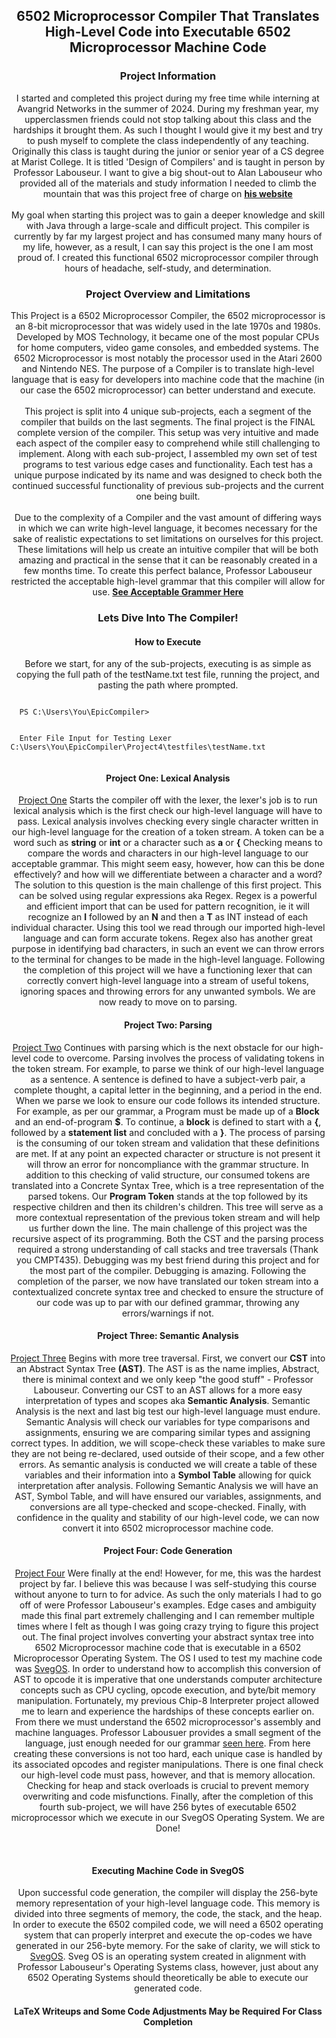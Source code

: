 <h2 align="center">6502 Microprocessor Compiler That Translates High-Level Code into Executable 6502 Microprocessor Machine Code</h3>  
 <h3 align="center">Project Information</h4>
 <p align="center">
  I started and completed this project during my free time while interning at Avangrid Networks in the summer of 2024. During my freshman year, my upperclassmen friends could not stop talking about this class and the hardships it brought them. As such I thought I would give it my best and try to push myself to complete the class independently of any teaching. Originally this class is taught during the junior or senior year of a CS degree at Marist College. It is titled 'Design of Compilers' and is taught in person by Professor Labouseur. I want to give a big shout-out to Alan Labouseur who provided all of the materials and study information I needed to climb the mountain that was this project free of charge on <a href="https://www.labouseur.com/courses/compilers/"><strong>his website</strong></a>
  <br />
  <br />
My goal when starting this project was to gain a deeper knowledge and skill with Java through a large-scale and difficult project. This compiler is currently by far my largest project and has consumed many many hours of my life, however, as a result, I can say this project is the one I am most proud of. I created this functional 6502 microprocessor compiler through hours of headache, self-study, and determination. 
 </p>
  <h3 align="center">Project Overview and Limitations</h3> 
  <p align="center">
  This Project is a 6502 Microprocessor Compiler, the 6502 microprocessor is an 8-bit microprocessor that was widely used in the late 1970s and 1980s. Developed by MOS Technology, it became one of the most popular CPUs for home computers, video game consoles, and embedded systems. The 6502 Microprocessor is most notably the processor used in the Atari 2600 and Nintendo NES. The purpose of a Compiler is to translate high-level language that is easy for developers into machine code that the machine (in our case the 6502 microprocessor) can better understand and execute. 
  <br />
  <br />
   This project is split into 4 unique sub-projects, each a segment of the compiler that builds on the last segments. The final project is the FINAL complete version of the compiler. This setup was very intuitive and made each aspect of the compiler easy to comprehend while still challenging to implement. Along with each sub-project, I assembled my own set of test programs to test various edge cases and functionality. Each test has a unique purpose indicated by its name and was designed to check both the continued successful functionality of previous sub-projects and the current one being built.
   <br />
   <br />
   Due to the complexity of a Compiler and the vast amount of differing ways in which we can write high-level language, it becomes necessary for the sake of realistic expectations to set limitations on ourselves for this project. These limitations will help us create an intuitive compiler that will be both amazing and practical in the sense that it can be reasonably created in a few months time. To create this perfect balance, Professor Labouseur restricted the acceptable high-level grammar that this compiler will allow for use. <a href="https://www.labouseur.com/courses/compilers/grammar.pdf"><strong>See Acceptable Grammer Here</strong></a>
  </p>
  <h3 align="center">Lets Dive Into The Compiler!</h3> 
  <h4 align="center">How to Execute</h4> 
  <p align="center">
   Before we start, for any of the sub-projects, executing is as simple as copying the full path of the testName.txt test file, running the project, and pasting the path where prompted.
  <br />
   <pre><code class="language-shell">
  PS C:\Users\You\EpicCompiler>
   <br />
  Enter File Input for Testing Lexer C:\Users\You\EpicCompiler\Project4\testfiles\testName.txt
  </code></pre>
  </p>
  <h4 align="center">Project One: Lexical Analysis</h4> 
  <p align="center">
   <a href="https://www.labouseur.com/courses/compilers/project1.pdf">Project One</a> Starts the compiler off with the lexer, the lexer's job is to run lexical analysis which is the first check our high-level language will have to pass. Lexical analysis involves checking every single character written in our high-level language for the creation of a token stream. A token can be a word such as <strong>string</strong> or <strong>int</strong> or a character such as <strong>a</strong> or <strong>{</strong> Checking means to compare the words and characters in our high-level language to our acceptable grammar. This might seem easy, however, how can this be done effectively? and how will we differentiate between a character and a word? The solution to this question is the main challenge of this first project. This can be solved using regular expressions aka Regex. Regex is a powerful and efficient import that can be used for pattern recognition, ie it will recognize an <strong>I</strong> followed by an <strong>N</strong> and then a <strong>T</strong> as INT instead of each individual character. Using this tool we read through our imported high-level language and can form accurate tokens. Regex also has another great purpose in identifying bad characters, in such an event we can throw errors to the terminal for changes to be made in the high-level language. Following the completion of this project will we have a functioning lexer that can correctly convert high-level language into a stream of useful tokens, ignoring spaces and throwing errors for any unwanted symbols. We are now ready to move on to parsing.
  </p>
  <h4 align="center">Project Two: Parsing </h4> 
   <p align="center">
   <a href="https://www.labouseur.com/courses/compilers/project2.pdf">Project Two</a> Continues with parsing which is the next obstacle for our high-level code to overcome. Parsing involves the process of validating tokens in the token stream. For example, to parse we think of our high-level language as a sentence. A sentence is defined to have a subject-verb pair, a complete thought, a capital letter in the beginning, and a period in the end. When we parse we look to ensure our code follows its intended structure. For example, as per our grammar, a Program must be made up of a <strong>Block</strong> and an end-of-program <strong>$</strong>. To continue, a <strong>block</strong> is defined to start with a <strong>{</strong>, followed by a <strong>statement list</strong> and concluded with a <strong>}</strong>. The process of parsing is the consuming of our token stream and validation that these definitions are met. If at any point an expected character or structure is not present it will throw an error for noncompliance with the grammar structure. In addition to this checking of valid structure, our consumed tokens are translated into a Concrete Syntax Tree, which is a tree representation of the parsed tokens. Our <strong>Program Token</strong> stands at the top followed by its respective children and then its children's children. This tree will serve as a more contextual representation of the previous token stream and will help us further down the line. The main challenge of this project was the recursive aspect of its programming. Both the CST and the parsing process required a strong understanding of call stacks and tree traversals (Thank you CMPT435). Debugging was my best friend during this project and for the most part of the compiler. Debugging is amazing. Following the completion of the parser, we now have translated our token stream into a contextualized concrete syntax tree and checked to ensure the structure of our code was up to par with our defined grammar, throwing any errors/warnings if not.
  </p>
  <h4 align="center">Project Three: Semantic Analysis</h4> 
 <p align="center">
   <a href="https://www.labouseur.com/courses/compilers/project3.pdf">Project Three</a> Begins with more tree traversal. First, we convert our <strong>CST</strong> into an Abstract Syntax Tree <Strong>(AST)</Strong>. The AST is as the name implies, Abstract, there is minimal context and we only keep "the good stuff" - Professor Labouseur. Converting our CST to an AST allows for a more easy interpretation of types and scopes aka <strong>Semantic Analysis</strong>. Semantic Analysis is the next and last big test our high-level language must endure. Semantic Analysis will check our variables for type comparisons and assignments, ensuring we are comparing similar types and assigning correct types. In addition, we will scope-check these variables to make sure they are not being re-declared, used outside of their scope, and a few other errors. As semantic analysis is conducted we will create a table of these variables and their information into a <strong>Symbol Table</strong> allowing for quick interpretation after analysis. Following Semantic Analysis we will have an AST, Symbol Table, and will have ensured our variables, assignments, and conversions are all type-checked and scope-checked. Finally, with confidence in the quality and stability of our high-level code, we can now convert it into 6502 microprocessor machine code.
  </p>
  <h4 align="center">Project Four: Code Generation</h4> 
  <p align="center">
   <a href="https://www.labouseur.com/courses/compilers/project4.pdf">Project Four</a> Were finally at the end! However, for me, this was the hardest project by far. I believe this was because I was self-studying this course without anyone to turn to for advice. As such the only materials I had to go off of were Professor Labouseur's examples. Edge cases and ambiguity made this final part extremely challenging and I can remember multiple times where I felt as though I was going crazy trying to figure this project out. The final project involves converting your abstract syntax tree into 6502 Microprocessor machine code that is executable in a 6502 Microprocessor Operating System. The OS I used to test my machine code was <a href="https://www.labouseur.com/commondocs/operating-systems/SvegOS/public_html/index.html">SvegOS</a>. In order to understand how to accomplish this conversion of AST to opcode it is imperative that one understands computer architecture concepts such as CPU cycling, opcode execution, and byte/bit memory manipulation. Fortunately, my previous Chip-8 Interpreter project allowed me to learn and experience the hardships of these concepts earlier on. From there we must understand the 6502 microprocessor's assembly and machine languages. Professor Labousuer provides a small segment of the language, just enough needed for our grammar <a href="https://www.labouseur.com/commondocs/6502alan-instruction-set.pdf">seen here</a>. From here creating these conversions is not too hard, each unique case is handled by its associated opcodes and register manipulations. There is one final check our high-level code must pass, however, and that is memory allocation. Checking for heap and stack overloads is crucial to prevent memory overwriting and code misfunctions. Finally, after the completion of this fourth sub-project, we will have 256 bytes of executable 6502 microprocessor which we execute in our SvegOS Operating System. We are Done!
  </p>
  <br />
  <h4 align="center">Executing Machine Code in SvegOS</h4> 
  <p align="center">
  Upon successful code generation, the compiler will display the 256-byte memory representation of your high-level language code. This memory is divided into three segments of memory, the code, the stack, and the heap. In order to execute the 6502 compiled code, we will need a 6502 operating system that can properly interpret and execute the op-codes we have generated in our 256-byte memory. For the sake of clarity, we will stick to <a href="https://www.labouseur.com/commondocs/operating-systems/SvegOS/public_html/index.html">SvegOS</a>. Sveg OS is an operating system created in alignment with Professor Labouseur's Operating Systems class, however, just about any 6502 Operating Systems should theoretically be able to execute our generated code. 
<h4 align="center">LaTeX Writeups and Some Code Adjustments May be Required For Class Completion</h4>
